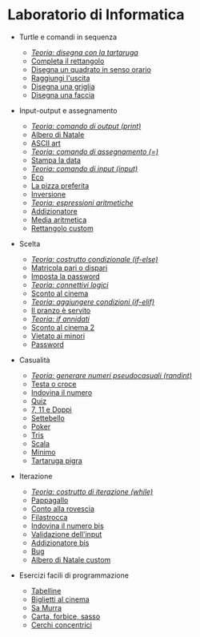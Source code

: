 # Laboratorio di Informatica

* Turtle e comandi in sequenza
  * [*Teoria: disegna con la tartaruga*](https://github.com/bitbart/labinf/tree/main/turtle-basics/turtle-demo)
  * [Completa il rettangolo](https://github.com/bitbart/labinf/tree/main/turtle-basics/completa-rettangolo)
  * [Disegna un quadrato in senso orario](https://github.com/bitbart/labinf/tree/main/turtle-basics/quadrato-in-senso-orario)
  * [Raggiungi l'uscita](https://github.com/bitbart/labinf/tree/main/turtle-basics/raggiungi-uscita)
  * [Disegna una griglia](https://github.com/bitbart/labinf/tree/main/turtle-basics/griglia-3-per-3/)
  * [Disegna una faccia](https://github.com/bitbart/labinf/tree/main/turtle-basics/disegna-una-faccia/)

* Input-output e assegnamento
  * [*Teoria: comando di output (print)*](https://github.com/bitbart/labinf/tree/main/input-output/output)
  * [Albero di Natale](https://github.com/bitbart/labinf/tree/main/input-output/albero-di-natale)
  * [ASCII art](https://github.com/bitbart/labinf/tree/main/input-output/ascii-art)
  * [*Teoria: comando di assegnamento (=)*](https://github.com/bitbart/labinf/tree/main/input-output/assegnamento)
  * [Stampa la data](https://github.com/bitbart/labinf/tree/main/input-output/stampa-la-data)
  * [*Teoria: comando di input (input)*](https://github.com/bitbart/labinf/tree/main/input-output/input)
  * [Eco](https://github.com/bitbart/labinf/tree/main/input-output/eco)
  * [La pizza preferita](https://github.com/bitbart/labinf/tree/main/input-output/pizza-preferita)
  * [Inversione](https://github.com/bitbart/labinf/tree/main/input-output/inversione)
  * [*Teoria: espressioni aritmetiche*](https://github.com/bitbart/labinf/tree/main/input-output/espressioni-aritmetiche)
  * [Addizionatore](https://github.com/bitbart/labinf/tree/main/input-output/addizionatore)
  * [Media aritmetica](https://github.com/bitbart/labinf/tree/main/input-output/media-aritmetica)
  * [Rettangolo custom](https://github.com/bitbart/labinf/tree/main/input-output/rettangolo-custom)
    
* Scelta
  * [*Teoria: costrutto condizionale (if-else)*](https://github.com/bitbart/labinf/tree/main/if-then-else/if-then-else)
  * [Matricola pari o dispari](https://github.com/bitbart/labinf/tree/main/if-then-else/matricola-pari-o-dispari)
  * [Imposta la password](https://github.com/bitbart/labinf/tree/main/if-then-else/imposta-password)
  * [*Teoria: connettivi logici*](https://github.com/bitbart/labinf/tree/main/if-then-else/connettivi-logici)
  * [Sconto al cinema](https://github.com/bitbart/labinf/tree/main/if-then-else/sconto-cinema)
  * [*Teoria: aggiungere condizioni (if-elif)*](https://github.com/bitbart/labinf/tree/main/if-then-else/if-elif)
  * [Il pranzo è servito](https://github.com/bitbart/labinf/tree/main/if-then-else/il-pranzo-e-servito)
  * [*Teoria: if annidati*](https://github.com/bitbart/labinf/tree/main/if-then-else/if-elif)
  * [Sconto al cinema 2](https://github.com/bitbart/labinf/tree/main/if-then-else/sconto-cinema2)
  * [Vietato ai minori](https://github.com/bitbart/labinf/tree/main/if-then-else/vietato-ai-minori)
  * [Password](https://github.com/bitbart/labinf/tree/main/if-then-else/password)

* Casualità
  * [*Teoria: generare numeri pseudocasuali (randint)*](https://github.com/bitbart/labinf/tree/main/random/randint)
  * [Testa o croce](https://github.com/bitbart/labinf/tree/main/random/testa-o-croce)
  * [Indovina il numero](https://github.com/bitbart/labinf/tree/main/random/indovina-il-numero)
  * [Quiz](https://github.com/bitbart/labinf/tree/main/random/quiz)
  * [7, 11 e Doppi](https://github.com/bitbart/labinf/tree/main/random/7-11-doppi)
  * [Settebello](https://github.com/bitbart/labinf/tree/main/random/settebello)
  * [Poker](https://github.com/bitbart/labinf/tree/main/random/poker)
  * [Tris](https://github.com/bitbart/labinf/tree/main/random/tris)
  * [Scala](https://github.com/bitbart/labinf/tree/main/random/scala)
  * [Minimo](https://github.com/bitbart/labinf/tree/main/random/minimo)
  * [Tartaruga pigra](https://github.com/bitbart/labinf/tree/main/random/tartaruga-pigra)

* Iterazione
  * [*Teoria: costrutto di iterazione (while)*](https://github.com/bitbart/labinf/tree/main/while/while)
  * [Pappagallo](https://github.com/bitbart/labinf/tree/main/while/pappagallo)
  * [Conto alla rovescia](https://github.com/bitbart/labinf/tree/main/while/conto-alla-rovescia)
  * [Filastrocca](https://github.com/bitbart/labinf/tree/main/while/filastrocca)
  * [Indovina il numero bis](https://github.com/bitbart/labinf/tree/main/while/indovina-il-numero-bis)
  * [Validazione dell'input](https://github.com/bitbart/labinf/tree/main/while/validazione-input)
  * [Addizionatore bis](https://github.com/bitbart/labinf/tree/main/while/addizionatore-bis)
  * [Bug](https://github.com/bitbart/labinf/tree/main/while/bug)
  * [Albero di Natale custom](https://github.com/bitbart/labinf/tree/main/while/albero-di-natale-custom)
  
* Esercizi facili di programmazione
  * [Tabelline](https://github.com/bitbart/labinf/tree/main/summary-exercises/tabelline)
  * [Biglietti al cinema](https://github.com/bitbart/labinf/tree/main/summary-exercises/cinema)
  * [Sa Murra](https://github.com/bitbart/labinf/tree/main/summary-exercises/samurra)
  * [Carta, forbice, sasso](https://github.com/bitbart/labinf/tree/main/summary-exercises/cartaforbicesasso)
  * [Cerchi concentrici](https://github.com/bitbart/labinf/tree/main/summary-exercises/cerchi-concentrici)
